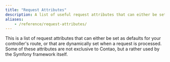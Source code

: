 ```yaml
---
title: "Request Attributes"
description: A list of useful request attributes that can either be set or accessed for a request.
aliases:
    - /reference/request-attributes/
---
```



This is a list of request attributes that can either be set as defaults for your
controller's route, or that are dynamically set when a request is processed. Some
of these attributes are not exclusive to Contao, but a rather used by the Symfony
framework itself.
